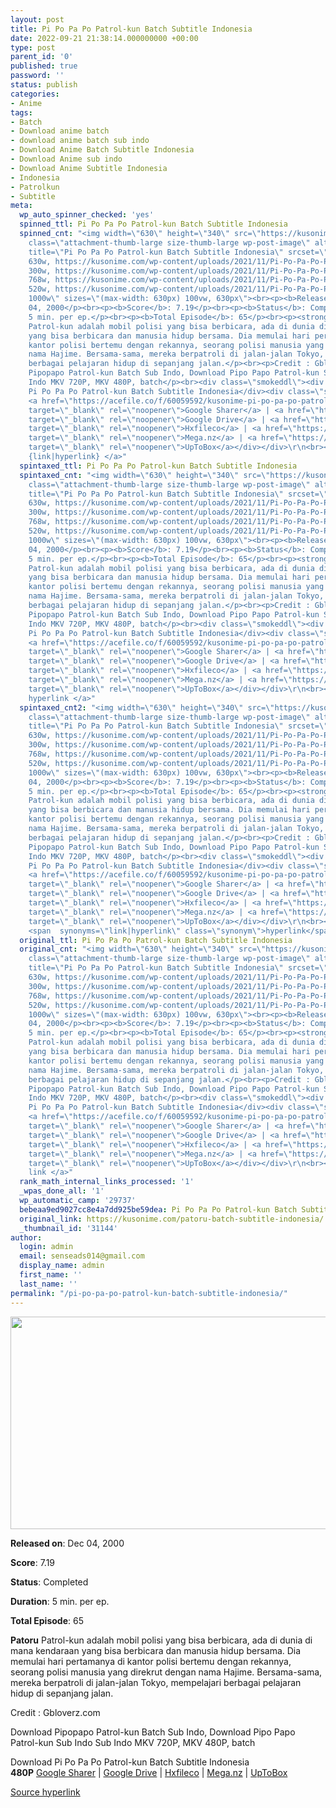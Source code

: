 ```yaml
---
layout: post
title: Pi Po Pa Po Patrol-kun Batch Subtitle Indonesia
date: 2022-09-21 21:38:14.000000000 +00:00
type: post
parent_id: '0'
published: true
password: ''
status: publish
categories:
- Anime
tags:
- Batch
- Download anime batch
- download anime batch sub indo
- Download Anime Batch Subtitle Indonesia
- Download Anime sub indo
- Download Anime Subtitle Indonesia
- Indonesia
- Patrolkun
- Subtitle
meta:
  wp_auto_spinner_checked: 'yes'
  spinned_ttl: Pi Po Pa Po Patrol-kun Batch Subtitle Indonesia
  spinned_cnt: "<img width=\"630\" height=\"340\" src=\"https://kusonime.com/wp-content/uploads/2021/11/Pi-Po-Pa-Po-Patrol-kun-630x340.jpg\"
    class=\"attachment-thumb-large size-thumb-large wp-post-image\" alt=\"\" loading=\"lazy\"
    title=\"Pi Po Pa Po Patrol-kun Batch Subtitle Indonesia\" srcset=\"https://kusonime.com/wp-content/uploads/2021/11/Pi-Po-Pa-Po-Patrol-kun-630x340.jpg
    630w, https://kusonime.com/wp-content/uploads/2021/11/Pi-Po-Pa-Po-Patrol-kun-300x162.jpg
    300w, https://kusonime.com/wp-content/uploads/2021/11/Pi-Po-Pa-Po-Patrol-kun-768x415.jpg
    768w, https://kusonime.com/wp-content/uploads/2021/11/Pi-Po-Pa-Po-Patrol-kun-520x281.jpg
    520w, https://kusonime.com/wp-content/uploads/2021/11/Pi-Po-Pa-Po-Patrol-kun.jpg
    1000w\" sizes=\"(max-width: 630px) 100vw, 630px\"><br><p><b>Released on</b>: Dec
    04, 2000</p><br><p><b>Score</b>: 7.19</p><br><p><b>Status</b>: Completed</p><br><p><b>Duration</b>:
    5 min. per ep.</p><br><p><b>Total Episode</b>: 65</p><br><p><strong>Patoru</strong>
    Patrol-kun adalah mobil polisi yang bisa berbicara, ada di dunia di mana kendaraan
    yang bisa berbicara dan manusia hidup bersama. Dia memulai hari pertamanya di
    kantor polisi bertemu dengan rekannya, seorang polisi manusia yang direkrut dengan
    nama Hajime. Bersama-sama, mereka berpatroli di jalan-jalan Tokyo, mempelajari
    berbagai pelajaran hidup di sepanjang jalan.</p><br><p>Credit : Gbloverz.com</p><br><p>Download
    Pipopapo Patrol-kun Batch Sub Indo, Download Pipo Papo Patrol-kun Sub Indo Sub
    Indo MKV 720P, MKV 480P, batch</p><br><div class=\"smokeddl\"><div class=\"smokettl\">Download
    Pi Po Pa Po Patrol-kun Batch Subtitle Indonesia</div><div class=\"smokeurl\"><strong>480P</strong>
    <a href=\"https://acefile.co/f/60059592/kusonime-pi-po-pa-po-patrol-kun-rar\"
    target=\"_blank\" rel=\"noopener\">Google Sharer</a> | <a href=\"https://drive.google.com/uc?export=download&amp;id=1qkqy3OZruqzw0i1CKnXcmUTFJ9P8FJcj\"
    target=\"_blank\" rel=\"noopener\">Google Drive</a> | <a href=\"https://hxfile.co/nn6aymuwr4bj\"
    target=\"_blank\" rel=\"noopener\">Hxfileco</a> | <a href=\"https://mega.nz/file/HkYAAJ7K#3K1ZyMAne8zXdNnJYq94-vdHc8vVizP6EyYRFZ_9XaQ\"
    target=\"_blank\" rel=\"noopener\">Mega.nz</a> | <a href=\"https://uptobox.com/oqi27esmqvh2\"
    target=\"_blank\" rel=\"noopener\">UpToBox</a></div></div>\r\n<br><a href=\"https://kusonime.com/patoru-batch-subtitle-indonesia/\">Source
    {link|hyperlink} </a>"
  spintaxed_ttl: Pi Po Pa Po Patrol-kun Batch Subtitle Indonesia
  spintaxed_cnt: "<img width=\"630\" height=\"340\" src=\"https://kusonime.com/wp-content/uploads/2021/11/Pi-Po-Pa-Po-Patrol-kun-630x340.jpg\"
    class=\"attachment-thumb-large size-thumb-large wp-post-image\" alt=\"\" loading=\"lazy\"
    title=\"Pi Po Pa Po Patrol-kun Batch Subtitle Indonesia\" srcset=\"https://kusonime.com/wp-content/uploads/2021/11/Pi-Po-Pa-Po-Patrol-kun-630x340.jpg
    630w, https://kusonime.com/wp-content/uploads/2021/11/Pi-Po-Pa-Po-Patrol-kun-300x162.jpg
    300w, https://kusonime.com/wp-content/uploads/2021/11/Pi-Po-Pa-Po-Patrol-kun-768x415.jpg
    768w, https://kusonime.com/wp-content/uploads/2021/11/Pi-Po-Pa-Po-Patrol-kun-520x281.jpg
    520w, https://kusonime.com/wp-content/uploads/2021/11/Pi-Po-Pa-Po-Patrol-kun.jpg
    1000w\" sizes=\"(max-width: 630px) 100vw, 630px\"><br><p><b>Released on</b>: Dec
    04, 2000</p><br><p><b>Score</b>: 7.19</p><br><p><b>Status</b>: Completed</p><br><p><b>Duration</b>:
    5 min. per ep.</p><br><p><b>Total Episode</b>: 65</p><br><p><strong>Patoru</strong>
    Patrol-kun adalah mobil polisi yang bisa berbicara, ada di dunia di mana kendaraan
    yang bisa berbicara dan manusia hidup bersama. Dia memulai hari pertamanya di
    kantor polisi bertemu dengan rekannya, seorang polisi manusia yang direkrut dengan
    nama Hajime. Bersama-sama, mereka berpatroli di jalan-jalan Tokyo, mempelajari
    berbagai pelajaran hidup di sepanjang jalan.</p><br><p>Credit : Gbloverz.com</p><br><p>Download
    Pipopapo Patrol-kun Batch Sub Indo, Download Pipo Papo Patrol-kun Sub Indo Sub
    Indo MKV 720P, MKV 480P, batch</p><br><div class=\"smokeddl\"><div class=\"smokettl\">Download
    Pi Po Pa Po Patrol-kun Batch Subtitle Indonesia</div><div class=\"smokeurl\"><strong>480P</strong>
    <a href=\"https://acefile.co/f/60059592/kusonime-pi-po-pa-po-patrol-kun-rar\"
    target=\"_blank\" rel=\"noopener\">Google Sharer</a> | <a href=\"https://drive.google.com/uc?export=download&amp;id=1qkqy3OZruqzw0i1CKnXcmUTFJ9P8FJcj\"
    target=\"_blank\" rel=\"noopener\">Google Drive</a> | <a href=\"https://hxfile.co/nn6aymuwr4bj\"
    target=\"_blank\" rel=\"noopener\">Hxfileco</a> | <a href=\"https://mega.nz/file/HkYAAJ7K#3K1ZyMAne8zXdNnJYq94-vdHc8vVizP6EyYRFZ_9XaQ\"
    target=\"_blank\" rel=\"noopener\">Mega.nz</a> | <a href=\"https://uptobox.com/oqi27esmqvh2\"
    target=\"_blank\" rel=\"noopener\">UpToBox</a></div></div>\r\n<br><a href=\"https://kusonime.com/patoru-batch-subtitle-indonesia/\">Source
    hyperlink </a>"
  spintaxed_cnt2: "<img width=\"630\" height=\"340\" src=\"https://kusonime.com/wp-content/uploads/2021/11/Pi-Po-Pa-Po-Patrol-kun-630x340.jpg\"
    class=\"attachment-thumb-large size-thumb-large wp-post-image\" alt=\"\" loading=\"lazy\"
    title=\"Pi Po Pa Po Patrol-kun Batch Subtitle Indonesia\" srcset=\"https://kusonime.com/wp-content/uploads/2021/11/Pi-Po-Pa-Po-Patrol-kun-630x340.jpg
    630w, https://kusonime.com/wp-content/uploads/2021/11/Pi-Po-Pa-Po-Patrol-kun-300x162.jpg
    300w, https://kusonime.com/wp-content/uploads/2021/11/Pi-Po-Pa-Po-Patrol-kun-768x415.jpg
    768w, https://kusonime.com/wp-content/uploads/2021/11/Pi-Po-Pa-Po-Patrol-kun-520x281.jpg
    520w, https://kusonime.com/wp-content/uploads/2021/11/Pi-Po-Pa-Po-Patrol-kun.jpg
    1000w\" sizes=\"(max-width: 630px) 100vw, 630px\"><br><p><b>Released on</b>: Dec
    04, 2000</p><br><p><b>Score</b>: 7.19</p><br><p><b>Status</b>: Completed</p><br><p><b>Duration</b>:
    5 min. per ep.</p><br><p><b>Total Episode</b>: 65</p><br><p><strong>Patoru</strong>
    Patrol-kun adalah mobil polisi yang bisa berbicara, ada di dunia di mana kendaraan
    yang bisa berbicara dan manusia hidup bersama. Dia memulai hari pertamanya di
    kantor polisi bertemu dengan rekannya, seorang polisi manusia yang direkrut dengan
    nama Hajime. Bersama-sama, mereka berpatroli di jalan-jalan Tokyo, mempelajari
    berbagai pelajaran hidup di sepanjang jalan.</p><br><p>Credit : Gbloverz.com</p><br><p>Download
    Pipopapo Patrol-kun Batch Sub Indo, Download Pipo Papo Patrol-kun Sub Indo Sub
    Indo MKV 720P, MKV 480P, batch</p><br><div class=\"smokeddl\"><div class=\"smokettl\">Download
    Pi Po Pa Po Patrol-kun Batch Subtitle Indonesia</div><div class=\"smokeurl\"><strong>480P</strong>
    <a href=\"https://acefile.co/f/60059592/kusonime-pi-po-pa-po-patrol-kun-rar\"
    target=\"_blank\" rel=\"noopener\">Google Sharer</a> | <a href=\"https://drive.google.com/uc?export=download&amp;id=1qkqy3OZruqzw0i1CKnXcmUTFJ9P8FJcj\"
    target=\"_blank\" rel=\"noopener\">Google Drive</a> | <a href=\"https://hxfile.co/nn6aymuwr4bj\"
    target=\"_blank\" rel=\"noopener\">Hxfileco</a> | <a href=\"https://mega.nz/file/HkYAAJ7K#3K1ZyMAne8zXdNnJYq94-vdHc8vVizP6EyYRFZ_9XaQ\"
    target=\"_blank\" rel=\"noopener\">Mega.nz</a> | <a href=\"https://uptobox.com/oqi27esmqvh2\"
    target=\"_blank\" rel=\"noopener\">UpToBox</a></div></div>\r\n<br><a href=\"https://kusonime.com/patoru-batch-subtitle-indonesia/\">Source
    <span  synonyms=\"link|hyperlink\" class=\"synonym\">hyperlink</span> </a>"
  original_ttl: Pi Po Pa Po Patrol-kun Batch Subtitle Indonesia
  original_cnt: "<img width=\"630\" height=\"340\" src=\"https://kusonime.com/wp-content/uploads/2021/11/Pi-Po-Pa-Po-Patrol-kun-630x340.jpg\"
    class=\"attachment-thumb-large size-thumb-large wp-post-image\" alt=\"\" loading=\"lazy\"
    title=\"Pi Po Pa Po Patrol-kun Batch Subtitle Indonesia\" srcset=\"https://kusonime.com/wp-content/uploads/2021/11/Pi-Po-Pa-Po-Patrol-kun-630x340.jpg
    630w, https://kusonime.com/wp-content/uploads/2021/11/Pi-Po-Pa-Po-Patrol-kun-300x162.jpg
    300w, https://kusonime.com/wp-content/uploads/2021/11/Pi-Po-Pa-Po-Patrol-kun-768x415.jpg
    768w, https://kusonime.com/wp-content/uploads/2021/11/Pi-Po-Pa-Po-Patrol-kun-520x281.jpg
    520w, https://kusonime.com/wp-content/uploads/2021/11/Pi-Po-Pa-Po-Patrol-kun.jpg
    1000w\" sizes=\"(max-width: 630px) 100vw, 630px\"><br><p><b>Released on</b>: Dec
    04, 2000</p><br><p><b>Score</b>: 7.19</p><br><p><b>Status</b>: Completed</p><br><p><b>Duration</b>:
    5 min. per ep.</p><br><p><b>Total Episode</b>: 65</p><br><p><strong>Patoru</strong>
    Patrol-kun adalah mobil polisi yang bisa berbicara, ada di dunia di mana kendaraan
    yang bisa berbicara dan manusia hidup bersama. Dia memulai hari pertamanya di
    kantor polisi bertemu dengan rekannya, seorang polisi manusia yang direkrut dengan
    nama Hajime. Bersama-sama, mereka berpatroli di jalan-jalan Tokyo, mempelajari
    berbagai pelajaran hidup di sepanjang jalan.</p><br><p>Credit : Gbloverz.com</p><br><p>Download
    Pipopapo Patrol-kun Batch Sub Indo, Download Pipo Papo Patrol-kun Sub Indo Sub
    Indo MKV 720P, MKV 480P, batch</p><br><div class=\"smokeddl\"><div class=\"smokettl\">Download
    Pi Po Pa Po Patrol-kun Batch Subtitle Indonesia</div><div class=\"smokeurl\"><strong>480P</strong>
    <a href=\"https://acefile.co/f/60059592/kusonime-pi-po-pa-po-patrol-kun-rar\"
    target=\"_blank\" rel=\"noopener\">Google Sharer</a> | <a href=\"https://drive.google.com/uc?export=download&amp;id=1qkqy3OZruqzw0i1CKnXcmUTFJ9P8FJcj\"
    target=\"_blank\" rel=\"noopener\">Google Drive</a> | <a href=\"https://hxfile.co/nn6aymuwr4bj\"
    target=\"_blank\" rel=\"noopener\">Hxfileco</a> | <a href=\"https://mega.nz/file/HkYAAJ7K#3K1ZyMAne8zXdNnJYq94-vdHc8vVizP6EyYRFZ_9XaQ\"
    target=\"_blank\" rel=\"noopener\">Mega.nz</a> | <a href=\"https://uptobox.com/oqi27esmqvh2\"
    target=\"_blank\" rel=\"noopener\">UpToBox</a></div></div>\r\n<br><a href=\"https://kusonime.com/patoru-batch-subtitle-indonesia/\">Source
    link </a>"
  rank_math_internal_links_processed: '1'
  _wpas_done_all: '1'
  wp_automatic_camp: '29737'
  bebeaa9ed9027cc8e4a7dd925be59dea: Pi Po Pa Po Patrol-kun Batch Subtitle Indonesia
  original_link: https://kusonime.com/patoru-batch-subtitle-indonesia/
  _thumbnail_id: '31144'
author:
  login: admin
  email: senseads014@gmail.com
  display_name: admin
  first_name: ''
  last_name: ''
permalink: "/pi-po-pa-po-patrol-kun-batch-subtitle-indonesia/"
---
```

<p><img width="630" height="340" src="{{ site.baseurl }}/assets/2022/09/Pi-Po-Pa-Po-Patrol-kun-630x340.jpg" class="attachment-thumb-large size-thumb-large wp-post-image" alt="" loading="lazy" title="Pi Po Pa Po Patrol-kun Batch Subtitle Indonesia" srcset="https://kusonime.com/wp-content/uploads/2021/11/Pi-Po-Pa-Po-Patrol-kun-630x340.jpg 630w, https://kusonime.com/wp-content/uploads/2021/11/Pi-Po-Pa-Po-Patrol-kun-300x162.jpg 300w, https://kusonime.com/wp-content/uploads/2021/11/Pi-Po-Pa-Po-Patrol-kun-768x415.jpg 768w, https://kusonime.com/wp-content/uploads/2021/11/Pi-Po-Pa-Po-Patrol-kun-520x281.jpg 520w, https://kusonime.com/wp-content/uploads/2021/11/Pi-Po-Pa-Po-Patrol-kun.jpg 1000w" sizes="(max-width: 630px) 100vw, 630px" />
<p><b>Released on</b>: Dec 04, 2000</p>
<p>
<p><b>Score</b>: 7.19</p>
<p>
<p><b>Status</b>: Completed</p>
<p>
<p><b>Duration</b>: 5 min. per ep.</p>
<p>
<p><b>Total Episode</b>: 65</p>
<p>
<p><strong>Patoru</strong> Patrol-kun adalah mobil polisi yang bisa berbicara, ada di dunia di mana kendaraan yang bisa berbicara dan manusia hidup bersama. Dia memulai hari pertamanya di kantor polisi bertemu dengan rekannya, seorang polisi manusia yang direkrut dengan nama Hajime. Bersama-sama, mereka berpatroli di jalan-jalan Tokyo, mempelajari berbagai pelajaran hidup di sepanjang jalan.</p>
<p>
<p>Credit : Gbloverz.com</p>
<p>
<p>Download Pipopapo Patrol-kun Batch Sub Indo, Download Pipo Papo Patrol-kun Sub Indo Sub Indo MKV 720P, MKV 480P, batch</p>
<p>
<div class="smokeddl">
<div class="smokettl">Download Pi Po Pa Po Patrol-kun Batch Subtitle Indonesia</div>
<div class="smokeurl"><strong>480P</strong> <a href="https://acefile.co/f/60059592/kusonime-pi-po-pa-po-patrol-kun-rar" target="_blank" rel="noopener">Google Sharer</a> | <a href="https://drive.google.com/uc?export=download&amp;id=1qkqy3OZruqzw0i1CKnXcmUTFJ9P8FJcj" target="_blank" rel="noopener">Google Drive</a> | <a href="https://hxfile.co/nn6aymuwr4bj" target="_blank" rel="noopener">Hxfileco</a> | <a href="https://mega.nz/file/HkYAAJ7K#3K1ZyMAne8zXdNnJYq94-vdHc8vVizP6EyYRFZ_9XaQ" target="_blank" rel="noopener">Mega.nz</a> | <a href="https://uptobox.com/oqi27esmqvh2" target="_blank" rel="noopener">UpToBox</a></div>
</div>
<p><a href="https://kusonime.com/patoru-batch-subtitle-indonesia/">Source hyperlink </a></p>
